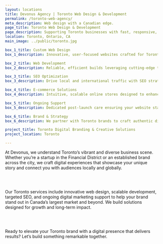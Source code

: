 ```yaml
---
layout: locations
title: Devonus Agency | Toronto Web Design & Development
permalink: /toronto-web-agency/
meta_description: Web design with a Canadian edge.
page_title: Toronto Web Design & Development
page_description: Supporting Toronto businesses with fast, responsive, and modern websites.
location: Toronto, Ontario, CA
main_image: ../public/toronto.jpg

box_1_title: Custom Web Design
box_1_description: Innovative, user-focused websites crafted for Toronto businesses aiming to lead their markets.

box_2_title: Web Development
box_2_description: Reliable, efficient builds leveraging cutting-edge technology tailored to your unique goals.

box_3_title: SEO Optimization
box_3_description: Drive local and international traffic with SEO strategies customized for Toronto’s dynamic landscape.

box_4_title: E-commerce Solutions
box_4_description: Intuitive, scalable online stores designed to enhance customer experience and boost sales.

box_5_title: Ongoing Support
box_5_description: Dedicated post-launch care ensuring your website stays secure, updated, and competitive.

box_6_title: Brand & Strategy
box_6_description: We partner with Toronto brands to craft authentic digital stories that resonate and grow over time.

project_title: Toronto Digital Branding & Creative Solutions  
project_location: Toronto

---
```


At Devonus, we understand Toronto’s vibrant and diverse business scene. Whether you’re a startup in the Financial District or an established brand across the city, we craft digital experiences that showcase your unique story and connect you with audiences locally and globally.

<br>  
<br>

Our Toronto services include innovative web design, scalable development, targeted SEO, and ongoing digital marketing support to help your brand stand out in Canada’s largest market and beyond. We build solutions designed for growth and long-term impact.

<br>  
<br>

Ready to elevate your Toronto brand with a digital presence that delivers results? Let’s build something remarkable together.
